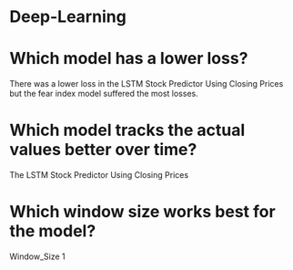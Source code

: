 # Deep-Learning

# Which model has a lower loss?

 There was a lower loss in the LSTM Stock Predictor Using Closing Prices but the fear index model suffered the most losses.

# Which model tracks the actual values better over time?

The LSTM Stock Predictor Using Closing Prices

# Which window size works best for the model?

Window_Size 1
